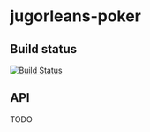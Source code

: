 # jugorleans-poker

## Build status
[![Build Status](https://travis-ci.org/jeromethibault/jugorleans-poker.svg?branch=master)](https://travis-ci.org/jeromethibault/jugorleans-poker)

## API
TODO

